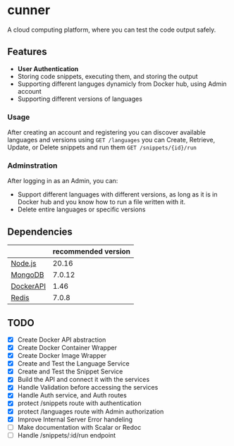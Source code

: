 # cunner

A cloud computing platform, where you can test the code output safely.


## Features
- **User Authentication**
- Storing code snippets, executing them, and storing the output
- Supporting different languges dynamicly from Docker hub, using Admin account
- Supporting different versions of languages


### Usage
After creating an account and registering you can discover available languages and versions using `GET /languages` you can Create, Retrieve, Update, or Delete snippets and run them `GET /snippets/{id}/run`

### Adminstration
After logging in as an Admin, you can:
- Support different languages with different versions, as long as it is in Docker hub and you know how to run a file written with it.
- Delete entire languages or specific versions


## Dependencies

|                                       | recommended version |
| ------------------------------------- | ------------------- |
| [Node.js](https://nodejs.org/en)      | 20.16               |
| [MongoDB](https://www.mongodb.com/)   | 7.0.12              |
| [DockerAPI](https://www.docker.com/)  | 1.46                |
| [Redis](https://redis.io/)            | 7.0.8               |


## TODO
- [x] Create Docker API abstraction
- [x] Create Docker Container Wrapper
- [x] Create Docker Image Wrapper
- [x] Create and Test the Language Service
- [x] Create and Test the Snippet Service
- [x] Build the API and connect it with the services
- [x] Handle Validation before accessing the services
- [x] Handle Auth service, and Auth routes
- [x] protect /snippets route with authentication
- [x] protect /languages route with Admin authorization
- [x] Improve Internal Server Error handeling
- [ ] Make documentation with Scalar or Redoc
- [ ] Handle /snippets/:id/run endpoint
